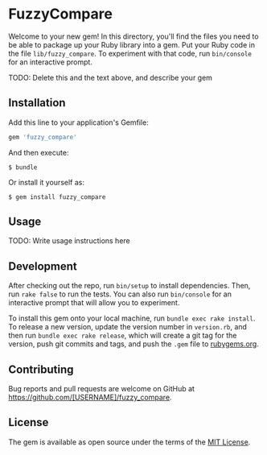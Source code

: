 # FuzzyCompare

Welcome to your new gem! In this directory, you'll find the files you need to be able to package up your Ruby library into a gem. Put your Ruby code in the file `lib/fuzzy_compare`. To experiment with that code, run `bin/console` for an interactive prompt.

TODO: Delete this and the text above, and describe your gem

## Installation

Add this line to your application's Gemfile:

```ruby
gem 'fuzzy_compare'
```

And then execute:

    $ bundle

Or install it yourself as:

    $ gem install fuzzy_compare

## Usage

TODO: Write usage instructions here

## Development

After checking out the repo, run `bin/setup` to install dependencies. Then, run `rake false` to run the tests. You can also run `bin/console` for an interactive prompt that will allow you to experiment.

To install this gem onto your local machine, run `bundle exec rake install`. To release a new version, update the version number in `version.rb`, and then run `bundle exec rake release`, which will create a git tag for the version, push git commits and tags, and push the `.gem` file to [rubygems.org](https://rubygems.org).

## Contributing

Bug reports and pull requests are welcome on GitHub at https://github.com/[USERNAME]/fuzzy_compare.


## License

The gem is available as open source under the terms of the [MIT License](http://opensource.org/licenses/MIT).

